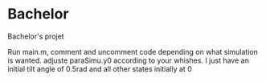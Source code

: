 # Bachelor
Bachelor's projet

Run main.m, comment and uncomment code depending on what simulation is wanted. adjuste paraSimu.y0 according to your whishes. I just have an initial tilt angle of 0.5rad and all other states initially at 0
